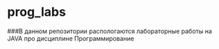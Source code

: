 # prog_labs

###В данном репозитории распологаются лабораторные работы на JAVA про дисциплине Программирование
